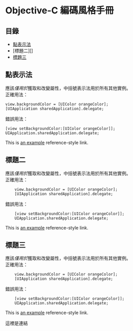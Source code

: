 # Objective-C 編碼風格手冊

## 目錄
* [點表示法](#dot-notation-syntax)
* [標題二][]
* [標題三]()
  
  
  
  
  
  
  
  
  
  
  
  
  
  
  
  
  
  
  
  
  
  
  
  
## 點表示法
應該*僅用於*獲取和改變屬性，中括號表示法用於所有其他實例。  
正確用法：  

	view.backgroundColor = [UIColor orangeColor];
	[UIApplication sharedApplication].delegate;

錯誤用法：  

	[view setBackgroundColor:[UIColor orangeColor]]; 
	UIApplication.sharedApplication.delegate;

This is [an example][tag2] reference-style link.

## 標題二
應該*僅用於*獲取和改變屬性，中括號表示法用於所有其他實例。  
正確用法：  

        view.backgroundColor = [UIColor orangeColor];
        [UIApplication sharedApplication].delegate;

錯誤用法：  

        [view setBackgroundColor:[UIColor orangeColor]]; 
        UIApplication.sharedApplication.delegate;

This is [an example][tag2] reference-style link.

## 標題三
應該*僅用於*獲取和改變屬性，中括號表示法用於所有其他實例。  
正確用法：  

        view.backgroundColor = [UIColor orangeColor];
        [UIApplication sharedApplication].delegate;

錯誤用法：  

        [view setBackgroundColor:[UIColor orangeColor]]; 
        UIApplication.sharedApplication.delegate;

This is [an example][tag2] reference-style link.






















這裡是連結


































[tag2]:這裡是連結二

